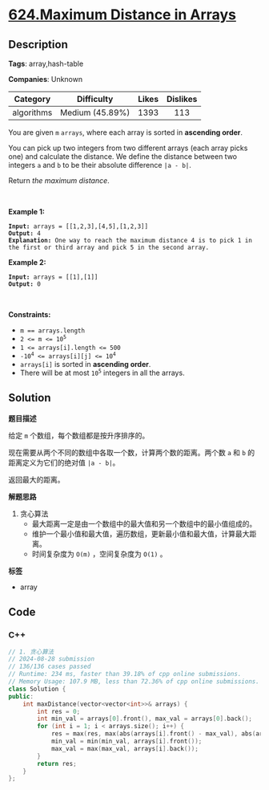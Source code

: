 # [624.Maximum Distance in Arrays](https://leetcode.com/problems/maximum-distance-in-arrays/description/)

## Description

**Tags**: array,hash-table

**Companies**: Unknown

|  Category  |   Difficulty    | Likes | Dislikes |
| :--------: | :-------------: | :---: | :------: |
| algorithms | Medium (45.89%) | 1393  |   113    |

<p>You are given <code>m</code> <code>arrays</code>, where each array is sorted in <strong>ascending order</strong>.</p>
<p>You can pick up two integers from two different arrays (each array picks one) and calculate the distance. We define the distance between two integers <code>a</code> and <code>b</code> to be their absolute difference <code>|a - b|</code>.</p>
<p>Return <em>the maximum distance</em>.</p>
<p>&nbsp;</p>
<p><strong class="example">Example 1:</strong></p>
<pre><code><strong>Input:</strong> arrays = [[1,2,3],[4,5],[1,2,3]]
<strong>Output:</strong> 4
<strong>Explanation:</strong> One way to reach the maximum distance 4 is to pick 1 in the first or third array and pick 5 in the second array.</code></pre>
<p><strong class="example">Example 2:</strong></p>
<pre><code><strong>Input:</strong> arrays = [[1],[1]]
<strong>Output:</strong> 0</code></pre>
<p>&nbsp;</p>
<p><strong>Constraints:</strong></p>
<ul>
  <li><code>m == arrays.length</code></li>
  <li><code>2 &lt;= m &lt;= 10<sup>5</sup></code></li>
  <li><code>1 &lt;= arrays[i].length &lt;= 500</code></li>
  <li><code>-10<sup>4</sup> &lt;= arrays[i][j] &lt;= 10<sup>4</sup></code></li>
  <li><code>arrays[i]</code> is sorted in <strong>ascending order</strong>.</li>
  <li>There will be at most <code>10<sup>5</sup></code> integers in all the arrays.</li>
</ul>

## Solution

**题目描述**

给定 `m` 个数组，每个数组都是按升序排序的。

现在需要从两个不同的数组中各取一个数，计算两个数的距离。两个数 `a` 和 `b` 的距离定义为它们的绝对值 `|a - b|`。

返回最大的距离。

**解题思路**

1. 贪心算法
   - 最大距离一定是由一个数组中的最大值和另一个数组中的最小值组成的。
   - 维护一个最小值和最大值，遍历数组，更新最小值和最大值，计算最大距离。
   - 时间复杂度为 `O(m)` ，空间复杂度为 `O(1)` 。

**标签**

- array

<!-- code start -->
## Code

### C++

```cpp
// 1. 贪心算法
// 2024-08-28 submission
// 136/136 cases passed
// Runtime: 234 ms, faster than 39.18% of cpp online submissions.
// Memory Usage: 107.9 MB, less than 72.36% of cpp online submissions.
class Solution {
public:
    int maxDistance(vector<vector<int>>& arrays) {
        int res = 0;
        int min_val = arrays[0].front(), max_val = arrays[0].back();
        for (int i = 1; i < arrays.size(); i++) {
            res = max(res, max(abs(arrays[i].front() - max_val), abs(arrays[i].back() - min_val)));
            min_val = min(min_val, arrays[i].front());
            max_val = max(max_val, arrays[i].back());
        }
        return res;
    }
};
```

<!-- code end -->
